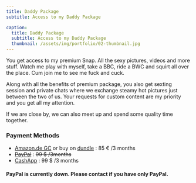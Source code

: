 ```yaml
---
title: Daddy Package
subtitle: Access to my Daddy Package

caption:
  title: Daddy Package
  subtitle: Access to my Daddy Package
  thumbnail: /assets/img/portfolio/02-thumbnail.jpg
---
```

You get access to my premium Snap. All the sexy pictures, videos and more stuff. Watch me play with myself, take a BBC, ride a BWC and squirt all over the place. Cum join me to see me fuck and cuck.

Along with all the benefits of premium package, you also get sexting session and private chats where we exchange steamy hot pictures just between the two of us. Your requests for custom content are my priority and you get all my attention.

If we are close by, we can also meet up and spend some quality time together.

### Payment Methods
- [Amazon.de GC](https://www.amazon.de/Digitaler-Amazon-Gutschein-Blaues-Amazon/dp/B07Q1JNC7R/&language=en_GB) or buy on [dundle](https://dundle.com/amazon/giftcard?v=50&c=de) : 85 € /3 months
- [~~PayPal~~]() : ~~99 $ /3months~~
- [CashApp](https://cash.app/$honeybird789/29) : 99 $ /3 months

#### PayPal is currently down. Please contact if you have only PayPal.
